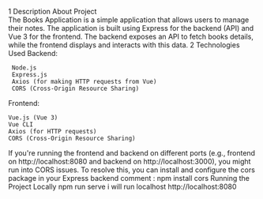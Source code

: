  1 Description About Project  
                 The Books Application is a simple application that allows users to manage their notes. The application is built using Express for the backend (API) and Vue 3 for the frontend. The backend exposes an API to fetch books details, while the frontend displays and interacts with this data.
 2 Technologies Used
   Backend:

     Node.js
     Express.js
     Axios (for making HTTP requests from Vue)
     CORS (Cross-Origin Resource Sharing)
  Frontend:

    Vue.js (Vue 3)
    Vue CLI
    Axios (for HTTP requests)
    CORS (Cross-Origin Resource Sharing)
 If you're running the frontend and backend on different ports (e.g., frontend on http://localhost:8080 and backend on http://localhost:3000), you might run into CORS issues. To resolve this, you can install and configure the cors package in your Express backend
 comment : npm install cors
 Running the Project Locally
    npm run serve
    i will run localhost  http://localhost:8080 
